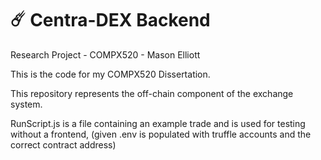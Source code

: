 # :comet: Centra-DEX Backend


Research Project - COMPX520 - Mason Elliott

This is the code for my COMPX520 Dissertation. 

This repository represents the off-chain component of the exchange system.

RunScript.js is a file containing an example trade and is used for testing without a frontend, (given .env is populated with truffle accounts and the correct contract address)

